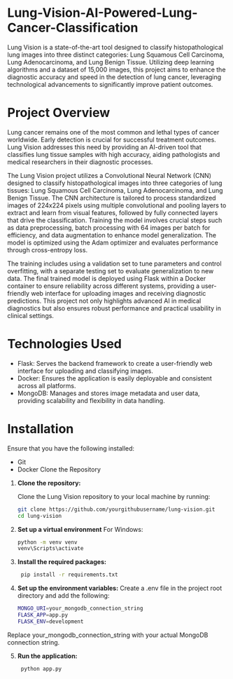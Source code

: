 # Lung-Vision-AI-Powered-Lung-Cancer-Classification

Lung Vision is a state-of-the-art tool designed to classify histopathological lung images into three distinct categories: Lung Squamous Cell Carcinoma, Lung Adenocarcinoma, and Lung Benign Tissue. Utilizing deep learning algorithms and a dataset of 15,000 images, this project aims to enhance the diagnostic accuracy and speed in the detection of lung cancer, leveraging technological advancements to significantly improve patient outcomes.

# Project Overview
Lung cancer remains one of the most common and lethal types of cancer worldwide. Early detection is crucial for successful treatment outcomes. Lung Vision addresses this need by providing an AI-driven tool that classifies lung tissue samples with high accuracy, aiding pathologists and medical researchers in their diagnostic processes.


The Lung Vision project utilizes a Convolutional Neural Network (CNN) designed to classify histopathological images into three categories of lung tissues: Lung Squamous Cell Carcinoma, Lung Adenocarcinoma, and Lung Benign Tissue. The CNN architecture is tailored to process standardized images of 224x224 pixels using multiple convolutional and pooling layers to extract and learn from visual features, followed by fully connected layers that drive the classification. Training the model involves crucial steps such as data preprocessing, batch processing with 64 images per batch for efficiency, and data augmentation to enhance model generalization. The model is optimized using the Adam optimizer and evaluates performance through cross-entropy loss.

The training includes using a validation set to tune parameters and control overfitting, with a separate testing set to evaluate generalization to new data. The final trained model is deployed using Flask within a Docker container to ensure reliability across different systems, providing a user-friendly web interface for uploading images and receiving diagnostic predictions. This project not only highlights advanced AI in medical diagnostics but also ensures robust performance and practical usability in clinical settings.

# Technologies Used
- Flask: Serves the backend framework to create a user-friendly web interface for uploading and classifying images.
- Docker: Ensures the application is easily deployable and consistent across all platforms.
- MongoDB: Manages and stores image metadata and user data, providing scalability and flexibility in data handling.

# Installation
Ensure that you have the following installed:

- Git
- Docker
Clone the Repository
1. **Clone the repository:**

   Clone the Lung Vision repository to your local machine by running:

   ```bash
   git clone https://github.com/yourgithubusername/lung-vision.git
   cd lung-vision
2. **Set up a virtual environment**
   For Windows:
      ```bash
      python -m venv venv
      venv\Scripts\activate
3. **Install the required packages:**
    ```bash
     pip install -r requirements.txt

4. **Set up the environment variables:**
 Create a .env file in the project root directory and add the following:
   ```bash
   MONGO_URI=your_mongodb_connection_string
   FLASK_APP=app.py
   FLASK_ENV=development
Replace your_mongodb_connection_string with your actual MongoDB connection string.

5. **Run the application:**
   ```bash
    python app.py





